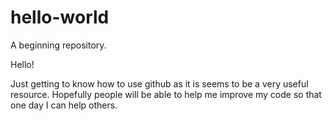 # hello-world
A beginning repository.

Hello!

Just getting to know how to use github as it is seems to be a very useful resource. Hopefully people will be able to help me improve my code so that one day I can help others.
